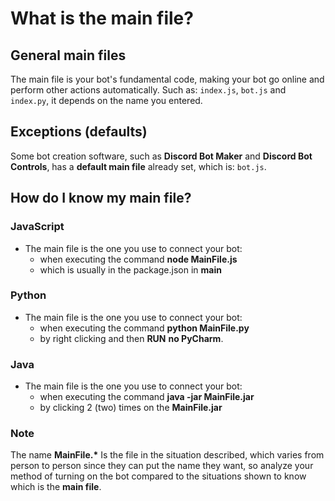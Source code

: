 # What is the main file?

## General main files <a id="general-main-files"></a>

The main file is your bot's fundamental code, making your bot go online and perform other actions automatically. Such as: `index.js`, `bot.js` and `index.py`, it depends on the name you entered.

## Exceptions \(defaults\) <a id="exceptions"></a>

Some bot creation software, such as **Discord Bot Maker** and **Discord Bot Controls**, has a **default main file** already set, which is: `bot.js`.

## How do I know my main file? <a id="how-do-i-know-my-main-file"></a>

### JavaScript <a id="javascript"></a>

* The main file is the one you use to connect your bot:
  * when executing the command **node MainFile.js**
  * which is usually in the package.json in **main**

### Python <a id="python"></a>

* The main file is the one you use to connect your bot:
  * when executing the command **python MainFile.py**
  * by right clicking and then **RUN** **no PyCharm**.

### Java <a id="java"></a>

* The main file is the one you use to connect your bot:
  * when executing the command **java -jar MainFile.jar**
  * by clicking 2 \(two\) times on the **MainFile.jar**

### Note <a id="note"></a>

The name **MainFile.\*** Is the file in the situation described, which varies from person to person since they can put the name they want, so analyze your method of turning on the bot compared to the situations shown to know which is the **main file**.

